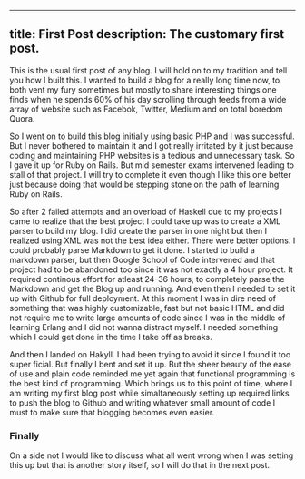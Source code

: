 -------
title: First Post 
description: The customary first post.
-------

This is the usual first post of any blog. I will hold on to my tradition and tell you how I built this. I wanted to build a blog for a really long time now, to both vent my fury sometimes but mostly to share interesting things one finds when he spends 60% of his day scrolling through feeds from a wide array of website such as Facebok, Twitter, Medium and on total boredom Quora. 

So I went on to build this blog initially using basic PHP and I was successful. But I never bothered to maintain it and I got really irritated by it just because coding and maintaining PHP websites is a tedious and unnecessary task. So I gave it up for Ruby on Rails. But mid semester exams intervened leading to stall of that project. I will try to complete it even though I like this one better just because doing that would be stepping stone on the path of learning Ruby on Rails. 

So after 2 failed attempts and an overload of Haskell due to my projects I came to realize that the best project I could take up was to create a XML parser to build my blog. I did create the parser in one night but then I realized using XML was not the best idea either. There were better options. I could probably parse Markdown to get it done. I started to build a markdown parser, but then Google School of Code intervened and that project had to be abandoned too since it was not exactly a 4 hour project. It required continous effort for atleast 24-36 hours, to completely parse the Markdown and get the Blog up and running. And even then I needed to set it up with Github for full deployment. At this moment I was in dire need of something that was highly customizable, fast but not basic HTML and did not require me to write large amounts of code since I was in the middle of learning Erlang and I did not wanna distract myself. I needed something which I could get done in the time I take off as breaks. 

And then I landed on Hakyll. I had been trying to avoid it since I found it too super ficial. But finally I bent and set it up. But the sheer beauty of the ease of use and plain code reminded me yet again that functional programming is the best kind of programming. Which brings us to this point of time, where I am writing my first blog post while simaltaneously setting up required links to push the blog to Github and writing whatever small amount of code I must to make sure that blogging becomes even easier.

### Finally

On a side not I would like to discuss what all went wrong when I was setting this up but that is another story itself, so I will do that in the next post. 
